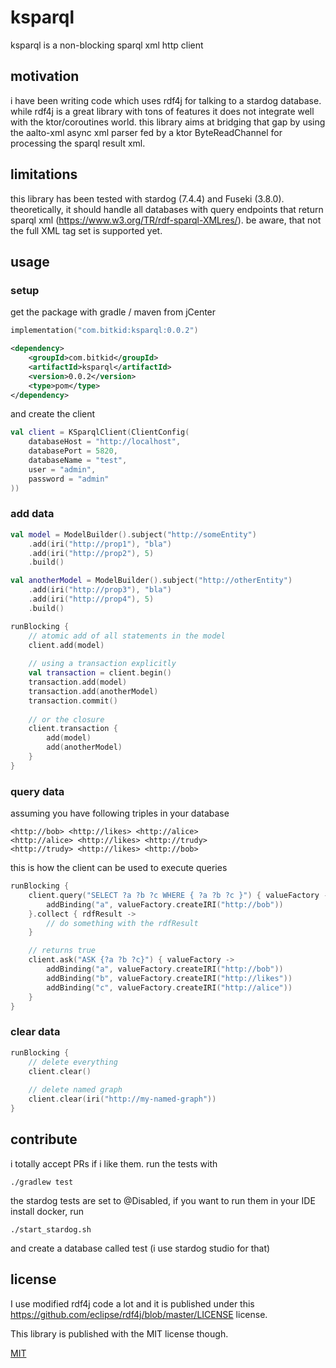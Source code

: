 # ksparql

ksparql is a non-blocking sparql xml http client

## motivation

i have been writing code which uses rdf4j for talking to a stardog database. while rdf4j is a great library with tons of
features it does not integrate well with the ktor/coroutines world. this library aims at bridging that gap by using the
aalto-xml async xml parser fed by a ktor ByteReadChannel for processing the sparql result xml.

## limitations

this library has been tested with stardog (7.4.4) and Fuseki (3.8.0). theoretically, it should handle all databases with
query endpoints that return sparql xml (https://www.w3.org/TR/rdf-sparql-XMLres/). be aware, that not the full XML tag
set is supported yet.

## usage

### setup

get the package with gradle / maven from jCenter

```kotlin
implementation("com.bitkid:ksparql:0.0.2")
```

```xml
<dependency>
    <groupId>com.bitkid</groupId>
    <artifactId>ksparql</artifactId>
    <version>0.0.2</version>
    <type>pom</type>
</dependency>
```

and create the client

```kotlin
val client = KSparqlClient(ClientConfig(
    databaseHost = "http://localhost",
    databasePort = 5820,
    databaseName = "test",
    user = "admin",
    password = "admin"
))
```

### add data

```kotlin
val model = ModelBuilder().subject("http://someEntity")
    .add(iri("http://prop1"), "bla")
    .add(iri("http://prop2"), 5)
    .build()

val anotherModel = ModelBuilder().subject("http://otherEntity")
    .add(iri("http://prop3"), "bla")
    .add(iri("http://prop4"), 5)
    .build()

runBlocking {
    // atomic add of all statements in the model
    client.add(model)
    
    // using a transaction explicitly
    val transaction = client.begin()
    transaction.add(model)
    transaction.add(anotherModel)
    transaction.commit()
    
    // or the closure
    client.transaction {
        add(model)
        add(anotherModel)
    }
}
```

### query data

assuming you have following triples in your database

```
<http://bob> <http://likes> <http://alice>
<http://alice> <http://likes> <http://trudy>
<http://trudy> <http://likes> <http://bob>
```

this is how the client can be used to execute queries

```kotlin
runBlocking {
    client.query("SELECT ?a ?b ?c WHERE { ?a ?b ?c }") { valueFactory ->
        addBinding("a", valueFactory.createIRI("http://bob"))
    }.collect { rdfResult ->
        // do something with the rdfResult
    }

    // returns true
    client.ask("ASK {?a ?b ?c}") { valueFactory ->
        addBinding("a", valueFactory.createIRI("http://bob"))
        addBinding("b", valueFactory.createIRI("http://likes"))
        addBinding("c", valueFactory.createIRI("http://alice"))
    }
}
```

### clear data

```kotlin
runBlocking {
    // delete everything
    client.clear()
    
    // delete named graph
    client.clear(iri("http://my-named-graph"))
}
```

## contribute

i totally accept PRs if i like them. run the tests with

```shell
./gradlew test
```

the stardog tests are set to @Disabled, if you want to run them in your IDE install docker, run

```shell
./start_stardog.sh
```

and create a database called test (i use stardog studio for that)

## license

I use modified rdf4j code a lot and it is published under this https://github.com/eclipse/rdf4j/blob/master/LICENSE
license.

This library is published with the MIT license though.

[MIT](https://choosealicense.com/licenses/mit/)